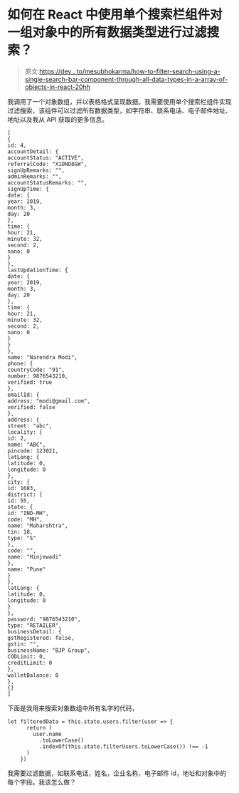 # 如何在 React 中使用单个搜索栏组件对一组对象中的所有数据类型进行过滤搜索？

> 原文:[https://dev . to/mesubhokarma/how-to-filter-search-using-a-single-search-bar-component-through-all-data-types-in-a-array-of-objects-in-react-20hh](https://dev.to/mesubhokarma/how-to-filter-search-using-a-single-search-bar-component-through-all-data-types-in-an-array-of-objects-in-react-20hh)

我调用了一个对象数组，并以表格格式呈现数据。我需要使用单个搜索栏组件实现过滤搜索，该组件可以过滤所有数据类型，如字符串、联系电话、电子邮件地址、地址以及我从 API 获取的更多信息。

```
[
{
id: 4,
accountDetail: {
accountStatus: "ACTIVE",
referralCode: "X1DNO8GW",
signUpRemarks: "",
adminRemarks: "",
accountStatusRemarks: "",
signUpTime: {
date: {
year: 2019,
month: 3,
day: 20
},
time: {
hour: 21,
minute: 32,
second: 2,
nano: 0
}
},
lastUpdationTime: {
date: {
year: 2019,
month: 3,
day: 20
},
time: {
hour: 21,
minute: 32,
second: 2,
nano: 0
}
}
},
name: "Narendra Modi",
phone: {
countryCode: "91",
number: 9876543210,
verified: true
},
emailId: {
address: "modi@gmail.com",
verified: false
},
address: {
street: "abc",
locality: {
id: 2,
name: "ABC",
pincode: 123021,
latLong: {
latitude: 0,
longitude: 0
},
city: {
id: 1683,
district: {
id: 55,
state: {
id: "IND-MH",
code: "MH",
name: "Maharshtra",
tin: 18,
type: "S"
},
code: "",
name: "Hinjewadi"
},
name: "Pune"
}
},
latLong: {
latitude: 0,
longitude: 0
}
},
password: "9876543210",
type: "RETAILER",
businessDetail: {
gstRegistered: false,
gstin: "",
businessName: "BJP Group",
CODLimit: 0,
creditLimit: 0
},
walletBalance: 0
},
{}
] 
```

下面是我用来搜索对象数组中所有名字的代码，

```
let filteredData = this.state.users.filter(user => {
      return (
        user.name
          .toLowerCase()
          .indexOf(this.state.filterUsers.toLowerCase()) !== -1
      )
    }) 
```

我需要过滤数据，如联系电话，姓名，企业名称，电子邮件 id，地址和对象中的每个字段。我该怎么做？